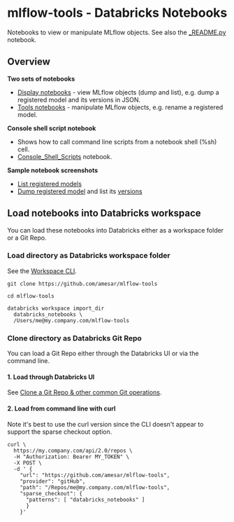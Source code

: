 # mlflow-tools - Databricks Notebooks


Notebooks to view or manipulate MLflow objects.
See also the [_README.py](_README.py) notebook.

## Overview

**Two sets of notebooks**
* [Display notebooks](display) - view MLflow objects (dump and list), e.g. dump a registered model and its versions in JSON.
* [Tools notebooks](tools) - manipulate MLflow objects, e.g. rename a registered model. 

**Console shell script notebook**
* Shows how to call command line scripts from a notebook shell (%sh) cell.
* [Console_Shell_Scripts](Console_Shell_Scripts.py) notebook.

**Sample notebook screenshots**
  * [List registered models](../samples/databricks_mlflow/notebooks/List_Models.png)
  * [Dump registered model](../samples/databricks_mlflow/notebooks/Dump_Model_01.png)
  and list its [versions](../samples/databricks_mlflow/notebooks/Dump_Model_02.png)


## Load notebooks into Databricks workspace

You can load these notebooks into Databricks either as a workspace folder or a Git Repo.

### Load directory as Databricks workspace folder

See the [Workspace CLI](https://docs.databricks.com/dev-tools/cli/workspace-cli.html).

```
git clone https://github.com/amesar/mlflow-tools

cd mlflow-tools

databricks workspace import_dir 
  databricks_notebooks \
  /Users/me@my.company.com/mlflow-tools
```

### Clone directory as Databricks Git Repo

You can load a Git Repo either through the Databricks UI or via the command line.

#### 1. Load through Databricks UI

See [Clone a Git Repo & other common Git operations](https://docs.databricks.com/repos/git-operations-with-repos.html).

#### 2. Load from command line with curl

Note it's best to use the curl version since the CLI doesn't appear to support the sparse checkout option.

```
curl \
  https://my.company.com/api/2.0/repos \
  -H "Authorization: Bearer MY_TOKEN" \
  -X POST \
  -d ' {
    "url": "https://github.com/amesar/mlflow-tools",
    "provider": "gitHub",
    "path": "/Repos/me@my.company.com/mlflow-tools",
    "sparse_checkout": {
      "patterns": [ "databricks_notebooks" ]
      }
    }'
```
